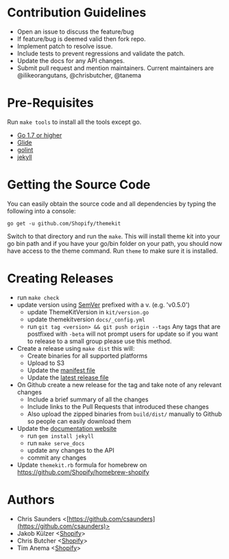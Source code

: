 # Contribution Guidelines

- Open an issue to discuss the feature/bug
- If feature/bug is deemed valid then fork repo.
- Implement patch to resolve issue.
- Include tests to prevent regressions and validate the patch.
- Update the docs for any API changes.
- Submit pull request and mention maintainers. Current maintainers are @ilikeorangutans, @chrisbutcher, @tanema

# Pre-Requisites

Run `make tools` to install all the tools except go.

- [Go 1.7 or higher](https://golang.org/dl)
- [Glide](https://github.com/Masterminds/glide)
- [golint](https://github.com/golang/lint)
- [jekyll](https://jekyllrb.com/docs/installation/)

# Getting the Source Code

You can easily obtain the source code and all dependencies by typing the following
into a console:

```
go get -u github.com/Shopify/themekit
```

Switch to that directory and run the `make`. This will install theme kit into your
go bin path and if you have your go/bin folder on your path, you should now have
access to the theme command. Run `theme` to make sure it is installed.

# Creating Releases

- run `make check`
- update version using [SemVer](http://semver.org/) prefixed with a v. (e.g. 'v0.5.0')
  - update ThemeKitVersion in `kit/version.go`
  - update themekitversion `docs/_config.yml`
  - run `git tag <version> && git push origin --tags`
    Any tags that are postfixed with `-beta` will not prompt users for update so if
    you want to release to a small group please use this method.
- Create a release using `make dist` this will:
  - Create binaries for all supported platforms
  - Upload to S3
  - Update the [manifest file](https://shopify-themekit.s3.amazonaws.com/releases/all.json)
  - Update the [latest release file](https://shopify-themekit.s3.amazonaws.com/releases/latest.json)
- On Github create a new release for the tag and take note of any relevant changes
  - Include a brief summary of all the changes
  - Include links to the Pull Requests that introduced these changes
  - Also upload the zipped binaries from `build/dist/` manually to Github so people can easily download them
- Update the [documentation website](https://shopify.github.io/themekit/)
  - run `gem install jekyll`
  - run `make serve_docs`
  - update any changes to the API
  - commit any changes
- Update `themekit.rb` formula for homebrew on https://github.com/Shopify/homebrew-shopify

# Authors

- Chris Saunders <[https://github.com/csaunders](https://github.com/csaunders)>
- Jakob Külzer <[Shopify](https://shopify.com)>
- Chris Butcher <[Shopify](https://shopify.com)>
- Tim Anema <[Shopify](https://shopify.com)>
